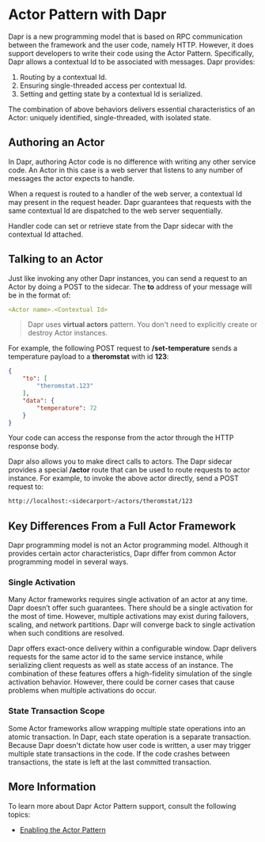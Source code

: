 # Actor Pattern with Dapr

Dapr is a new programming model that is based on RPC communication between the framework and the user code, namely HTTP. However, it does support developers to write their code using the Actor Pattern. Specifically, Dapr allows a contextual Id to be associated with messages. Dapr provides:

1) Routing by a contextual Id.
2) Ensuring single-threaded access per contextual Id.
3) Setting and getting state by a contextual Id is serialized.

The combination of above behaviors delivers essential characteristics of an Actor: uniquely identified, single-threaded, with isolated state.

## Authoring an Actor

In Dapr, authoring Actor code is no difference with writing any other service code. An Actor in this case is a web server that listens to any number of messages the actor expects to handle.

When a request is routed to a handler of the web server, a contextual Id may present in the request header. Dapr guarantees that requests with the same contextual Id are dispatched to the web server sequentially. 

Handler code can set or retrieve state from the Dapr sidecar with the contextual Id attached.

## Talking to an Actor

Just like invoking any other Dapr instances, you can send a request to an Actor by doing a POST to the sidecar. The **to** address of your message will be in the format of:
```yaml
<Actor name>.<Contextual Id>
```

> Dapr uses **virtual actors** pattern. You don't need to explicitly create or destroy Actor instances. 

For example, the following POST request to **/set-temperature** sends a temperature payload to a **theromstat** with id **123**:
```json
{
    "to": [
        "theromstat.123"
    ],
    "data": {
        "temperature": 72
    }
}
```

Your code can access the response from the actor through the HTTP response body.

Dapr also allows you to make direct calls to actors. The Dapr sidecar provides a special **/actor** route that can be used to route requests to actor instance. For example, to invoke the above actor directly, send a POST request to:
```bash
http://localhost:<sidecarport>/actors/theromstat/123
```

## Key Differences From a Full Actor Framework

Dapr programming model is not an Actor programming model. Although it provides certain actor characteristics, Dapr differ from common Actor programming model in several ways.

### Single Activation

Many Actor frameworks requires single activation of an actor at any time. Dapr doesn’t offer such guarantees. There should be a single activation for the most of time. However, multiple activations may exist during failovers, scaling, and network partitions. Dapr will converge back to single activation when such conditions are resolved. 

Dapr offers exact-once delivery within a configurable window. Dapr delivers requests for the same actor id to the same service instance, while serializing client requests as well as state access of an instance. The combination of these features offers a high-fidelity simulation of the single activation behavior. However, there could be corner cases that cause problems when multiple activations do occur. 

### State Transaction Scope

Some Actor frameworks allow wrapping multiple state operations into an atomic transaction. In Dapr, each state operation is a separate transaction. Because Dapr doesn't dictate how user code is written, a user may trigger multiple state transactions in the code. If the code crashes between transactions, the state is left at the last committed transaction.


## More Information
To learn more about Dapr Actor Pattern support, consult the following topics:

* [Enabling the Actor Pattern](../../topics/enable_actor_pattern.md)